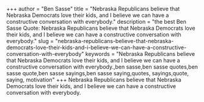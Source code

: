 +++
author = "Ben Sasse"
title = "Nebraska Republicans believe that Nebraska Democrats love their kids, and I believe we can have a constructive conversation with everybody."
description = "the best Ben Sasse Quote: Nebraska Republicans believe that Nebraska Democrats love their kids, and I believe we can have a constructive conversation with everybody."
slug = "nebraska-republicans-believe-that-nebraska-democrats-love-their-kids-and-i-believe-we-can-have-a-constructive-conversation-with-everybody"
keywords = "Nebraska Republicans believe that Nebraska Democrats love their kids, and I believe we can have a constructive conversation with everybody.,ben sasse,ben sasse quotes,ben sasse quote,ben sasse sayings,ben sasse saying,quotes, sayings,quote, saying, motivation"
+++
Nebraska Republicans believe that Nebraska Democrats love their kids, and I believe we can have a constructive conversation with everybody.
